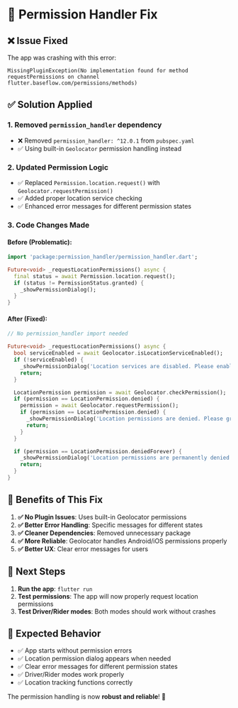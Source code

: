 # 🔧 Permission Handler Fix

## ❌ **Issue Fixed**

The app was crashing with this error:

```
MissingPluginException(No implementation found for method requestPermissions on channel flutter.baseflow.com/permissions/methods)
```

## ✅ **Solution Applied**

### **1. Removed `permission_handler` dependency**

- ❌ Removed `permission_handler: ^12.0.1` from `pubspec.yaml`
- ✅ Using built-in `Geolocator` permission handling instead

### **2. Updated Permission Logic**

- ✅ Replaced `Permission.location.request()` with `Geolocator.requestPermission()`
- ✅ Added proper location service checking
- ✅ Enhanced error messages for different permission states

### **3. Code Changes Made**

#### **Before (Problematic):**

```dart
import 'package:permission_handler/permission_handler.dart';

Future<void> _requestLocationPermissions() async {
  final status = await Permission.location.request();
  if (status != PermissionStatus.granted) {
    _showPermissionDialog();
  }
}
```

#### **After (Fixed):**

```dart
// No permission_handler import needed

Future<void> _requestLocationPermissions() async {
  bool serviceEnabled = await Geolocator.isLocationServiceEnabled();
  if (!serviceEnabled) {
    _showPermissionDialog('Location services are disabled. Please enable them.');
    return;
  }

  LocationPermission permission = await Geolocator.checkPermission();
  if (permission == LocationPermission.denied) {
    permission = await Geolocator.requestPermission();
    if (permission == LocationPermission.denied) {
      _showPermissionDialog('Location permissions are denied. Please grant them.');
      return;
    }
  }

  if (permission == LocationPermission.deniedForever) {
    _showPermissionDialog('Location permissions are permanently denied. Please enable them in settings.');
    return;
  }
}
```

## 🎯 **Benefits of This Fix**

1. **✅ No Plugin Issues**: Uses built-in Geolocator permissions
2. **✅ Better Error Handling**: Specific messages for different states
3. **✅ Cleaner Dependencies**: Removed unnecessary package
4. **✅ More Reliable**: Geolocator handles Android/iOS permissions properly
5. **✅ Better UX**: Clear error messages for users

## 🚀 **Next Steps**

1. **Run the app**: `flutter run`
2. **Test permissions**: The app will now properly request location permissions
3. **Test Driver/Rider modes**: Both modes should work without crashes

## 📱 **Expected Behavior**

- ✅ App starts without permission errors
- ✅ Location permission dialog appears when needed
- ✅ Clear error messages for different permission states
- ✅ Driver/Rider modes work properly
- ✅ Location tracking functions correctly

The permission handling is now **robust and reliable**! 🎉
